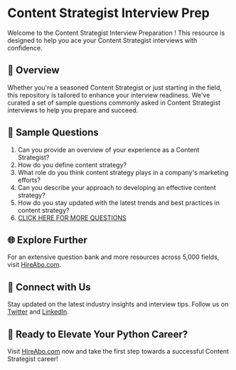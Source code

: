 # Content Strategist Interview Prep

Welcome to the Content Strategist Interview Preparation ! This resource is designed to help you ace your Content Strategist interviews with confidence.

## 🚀 Overview

Whether you're a seasoned Content Strategist or just starting in the field, this repository is tailored to enhance your interview readiness. We've curated a set of sample questions commonly asked in Content Strategist interviews to help you prepare and succeed.

## 📝 Sample Questions

1. Can you provide an overview of your experience as a Content Strategist?
2. How do you define content strategy?
3. What role do you think content strategy plays in a company's marketing efforts?
4. Can you describe your approach to developing an effective content strategy?
5. How do you stay updated with the latest trends and best practices in content strategy?
6. [CLICK HERE FOR MORE QUESTIONS](https://hireabo.com/job/1_0_46/Content%20Strategist)

## 🌐 Explore Further

For an extensive question bank and more resources across 5,000 fields, visit [HireAbo.com](https://www.hireabo.com).

## 📱 Connect with Us

Stay updated on the latest industry insights and interview tips. Follow us on [Twitter](https://twitter.com/hireabo) and [LinkedIn](https://www.linkedin.com/in/hire-abo-3609972a8/).

## 🚀 Ready to Elevate Your Python Career?

Visit [HireAbo.com](https://www.hireabo.com) now and take the first step towards a successful Content Strategist career!
